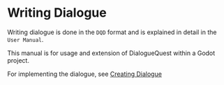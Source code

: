# Writing Dialogue

Writing dialogue is done in the `DQD` format and is explained in detail in the `User Manual`.

This manual is for usage and extension of DialogueQuest within a Godot project.

For implementing the dialogue, see [Creating Dialogue](#creating-dialogue)

